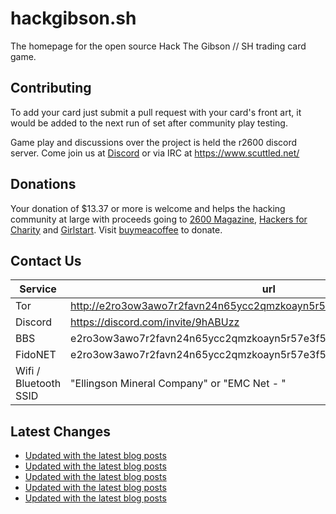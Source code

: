 # hackgibson.sh
The homepage for the open source Hack The Gibson // SH trading card game.


## Contributing

To add your card just submit a pull request with your card's front art, it would be added to the next run of set after community play testing.

Game play and discussions over the project is held the r2600 discord server. Come join us at [Discord](https://discord.com/invite/9hABUzz) or via IRC at https://www.scuttled.net/


## Donations

Your donation of $13.37 or more is welcome and helps the hacking community at large with proceeds going to [2600 Magazine](https://2600.com/), [Hackers for Charity](https://hackersforcharity.org) and [Girlstart](https://girlstart.org).  Visit [buymeacoffee](https://www.buymeacoffee.com/hackgibson.sh) to donate.


## Contact Us

Service | url
-|-
Tor | http://e2ro3ow3awo7r2favn24n65ycc2qmzkoayn5r57e3f56nvjwdcgg32ad.onion
Discord | https://discord.com/invite/9hABUzz
BBS | e2ro3ow3awo7r2favn24n65ycc2qmzkoayn5r57e3f56nvjwdcgg32ad.onion:23
FidoNET | e2ro3ow3awo7r2favn24n65ycc2qmzkoayn5r57e3f56nvjwdcgg32ad.onion:24554
Wifi / Bluetooth SSID | "Ellingson Mineral Company" or "EMC Net - <fidonet address>"

## Latest Changes
<!-- BLOG-POST-LIST:START -->
- [Updated with the latest blog posts](https://github.com/DFW2600/hackgibson.sh/commit/20416166973e69987e6bc1a8cafe56d20b7a68c9)
- [Updated with the latest blog posts](https://github.com/DFW2600/hackgibson.sh/commit/56ae4b44cb4e8204ea890d1721613ace977fe7a5)
- [Updated with the latest blog posts](https://github.com/DFW2600/hackgibson.sh/commit/35734e7d71a88554fe004bf848974a21788f9664)
- [Updated with the latest blog posts](https://github.com/DFW2600/hackgibson.sh/commit/37a657891df9bac4f93c8655a9fcb1e02ee6bab8)
- [Updated with the latest blog posts](https://github.com/DFW2600/hackgibson.sh/commit/512ea543ea9a0ad6462aab3c7b863c0c704dce8d)
<!-- BLOG-POST-LIST:END -->
